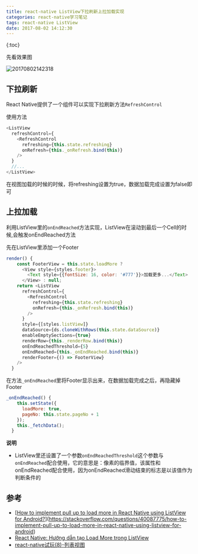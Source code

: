 ```yaml
---
title: react-native ListView下拉刷新上拉加载实现
categories: react-native学习笔记
tags: react-native ListView
date: 2017-08-02 14:12:30
---
```


{:toc}

先看效果图

![20170802142318](https://tomoya92.github.io/imgs/20170802142318.gif)









## 下拉刷新

React Native提供了一个组件可以实现下拉刷新方法`RefreshControl`

使用方法

```javascript
<ListView
  refreshControl={
    <RefreshControl
      refreshing={this.state.refreshing}
      onRefresh={this._onRefresh.bind(this)}
    />
  }
  //...
</ListView>
```

在视图加载的时候的时候，将refreshing设置为true，数据加载完成设置为false即可

## 上拉加载

利用ListView里的`onEndReached`方法实现，ListView在滚动到最后一个Cell的时候,会触发onEndReached方法

先在ListView里添加一个Footer

```js
render() {
    const FooterView = this.state.loadMore ?
      <View style={styles.footer}>
        <Text style={{fontSize: 16, color: '#777'}}>加载更多...</Text>
      </View> : null;
    return <ListView
      refreshControl={
        <RefreshControl
          refreshing={this.state.refreshing}
          onRefresh={this._onRefresh.bind(this)}
        />
      }
      style={[styles.listView]}
      dataSource={ds.cloneWithRows(this.state.dataSource)}
      enableEmptySections={true}
      renderRow={this._renderRow.bind(this)}
      onEndReachedThreshold={5}
      onEndReached={this._onEndReached.bind(this)}
      renderFooter={() => FooterView}
    />
  }
```

在方法`_onEndReached`里将Footer显示出来，在数据加载完成之后，再隐藏掉Footer

```javascript
_onEndReached() {
    this.setState({
      loadMore: true,
      pageNo: this.state.pageNo + 1
    });
    this._fetchData();
  }
```

**说明**

- ListView里还设置了一个参数`onEndReachedThreshold`这个参数与`onEndReached`配合使用，它的意思是：像素的临界值，该属性和onEndReached配合使用，因为onEndReached滑动结束的标志是以该值作为判断条件的

## 参考

- [[How to implement pull up to load more in React Native using ListView for Android?](https://stackoverflow.com/questions/40087775/how-to-implement-pull-up-to-load-more-in-react-native-using-listview-for-android)](https://stackoverflow.com/questions/40087775/how-to-implement-pull-up-to-load-more-in-react-native-using-listview-for-android)
- [React Native: Hướng dẫn tạo Load More trong ListView](https://www.youtube.com/watch?v=vFI9iyQP4XU)
- [react-native试玩(8)-列表视图](http://blog.csdn.net/itfootball/article/details/48245137)
